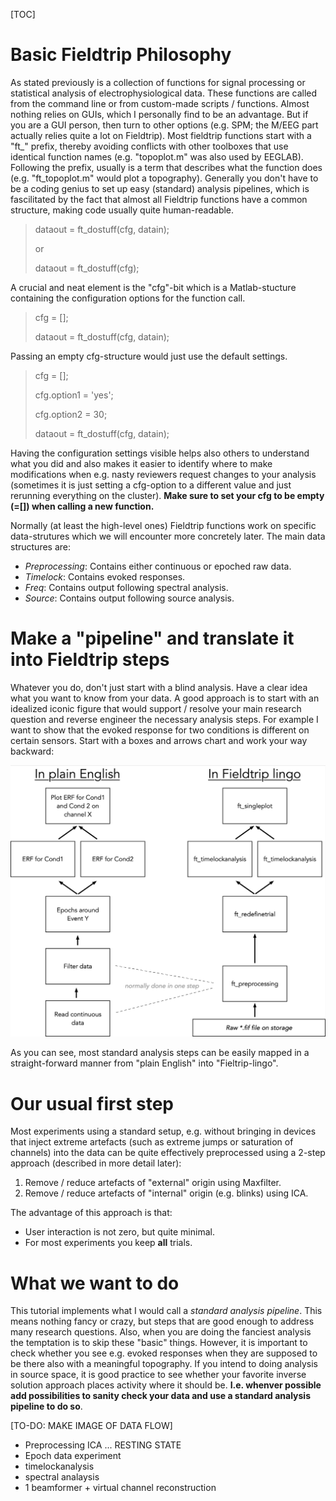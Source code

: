 [TOC]

# Basic Fieldtrip Philosophy

As stated previously is a collection of functions for signal processing or statistical analysis of electrophysiological data. These functions are called from the command line or from custom-made scripts / functions. Almost nothing relies on GUIs, which I personally find to be an advantage. But if you are a GUI person, then turn to other options (e.g. SPM; the M/EEG part actually relies quite a lot on Fieldtrip). Most fieldtrip functions start with a "ft_" prefix, thereby avoiding conflicts with other toolboxes that use identical function names (e.g. "topoplot.m" was also used by EEGLAB). Following the prefix, usually is a term that describes what the function does (e.g. "ft_topoplot.m" would plot a topography). Generally you don't have to be a coding genius to set up easy (standard) analysis pipelines, which is fascilitated by the fact that almost all Fieldtrip functions have a common structure, making code usually quite human-readable.

> dataout = ft_dostuff(cfg, datain);
>
> or
>
> dataout = ft_dostuff(cfg);

A crucial and neat element is the "cfg"-bit which is a Matlab-stucture containing the configuration options for the function call. 

> cfg = [];
>
> dataout = ft_dostuff(cfg, datain);

Passing an empty cfg-structure would just use the default settings.

> cfg = [];
>
> cfg.option1 = 'yes';
>
> cfg.option2 = 30;
>
> dataout = ft_dostuff(cfg, datain);

Having the configuration settings visible helps also others to understand what you did and also makes it easier to identify where to make modifications when e.g. nasty reviewers request changes to your analysis (sometimes it is just setting a cfg-option to a different value and just rerunning everything on the cluster). **Make sure to set your cfg to be empty (=[]) when calling a new function.**

Normally (at least the high-level ones) Fieldtrip functions work on specific data-strutures which we will encounter more concretely later. The main data structures are:

* *Preprocessing*: Contains either continuous or epoched raw data.
* *Timelock*: Contains evoked responses.
* *Freq*: Contains output following spectral analysis.
* *Source*: Contains output following source analysis.

# Make a "pipeline" and translate it into Fieldtrip steps

Whatever you do, don't just start with a blind analysis. Have a clear idea what you want to know from your data. A good approach is to start with an idealized iconic figure that would support / resolve your main research question and reverse engineer the necessary analysis steps. For example I want to show that the evoked response for two conditions is different on certain sensors. Start with a boxes and arrows chart and work your way backward:



![Fieldtrip logic 1](./images/Fieldtrip_example_flow.jpg)

As you can see, most standard analysis steps can be easily mapped in a straight-forward manner from "plain English" into "Fieltrip-lingo".



# Our usual first step

Most experiments using a standard setup, e.g. without bringing in devices that inject extreme artefacts (such as extreme jumps or saturation of channels) into the data can be quite effectively preprocessed using a 2-step approach (described in more detail later): 

1. Remove / reduce artefacts of "external" origin using Maxfilter. 
2. Remove / reduce artefacts of "internal" origin (e.g. blinks) using ICA. 

The advantage of this approach is that:

* User interaction is not zero, but quite minimal.
* For most experiments you keep **all** trials.



# What we want to do

This tutorial implements what I would call a *standard analysis pipeline*. This means nothing fancy or crazy, but steps that are good enough to address many research questions. Also, when you are doing the fanciest analysis the temptation is to skip these "basic" things. However, it is important to check whether you see e.g. evoked responses when they are supposed to be there also with a meaningful topography. If you intend to doing analysis in source space, it is good practice to see whether your favorite inverse solution approach places activity where it should be. **I.e. whenver possible add possibilities to sanity check your data and use a standard analysis pipeline to do so**.

[TO-DO: MAKE IMAGE OF DATA FLOW]

- Preprocessing ICA ... RESTING STATE
- Epoch data experiment
- timelockanalysis
- spectral analaysis
- 1 beamformer + virtual channel reconstruction







